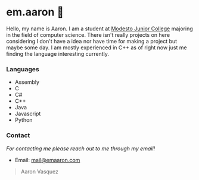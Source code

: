 # em.aaron 👤
Hello, my name is Aaron. I am a student at <a href="https://www.mjc.edu" target="_blank" alt="School page!">Modesto Junior College</a> majoring in the field of computer science. There isn't really projects on here considering I don't have a idea nor have time for making a project but maybe some day. I am mostly experienced in C++ as of right now just me finding the language interesting currently.

### Languages
 - Assembly
 - C
 - C#
 - C++
 - Java
 - Javascript
 - Python
### Contact

*For contacting me please reach out to me through my email!*
<ul>
	<li>Email: <a href="mailto:mail@emaaron.com">mail@emaaron.com</a></li>
</ul>

> Aaron Vasquez
